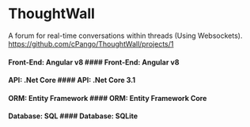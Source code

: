 # ThoughtWall
A forum for real-time conversations within threads (Using Websockets). https://github.com/cPango/ThoughtWall/projects/1

#### Front-End: Angular v8	#### Front-End: Angular v8
#### API: .Net Core 	#### API: .Net Core 3.1
#### ORM: Entity Framework 	#### ORM: Entity Framework Core
#### Database: SQL	#### Database: SQLite
